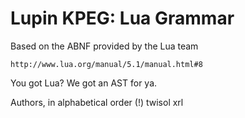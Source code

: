 Lupin KPEG: Lua Grammar
=======================

Based on the ABNF provided by the Lua team

    http://www.lua.org/manual/5.1/manual.html#8

You got Lua? We got an AST for ya.

Authors, in alphabetical order (!)
twisol
xrl
